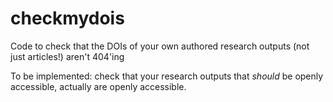 # checkmydois
Code to check that the DOIs of your own authored research outputs (not just articles!) aren't 404'ing

To be implemented: check that your research outputs that _should_ be openly accessible, actually are openly accessible.
